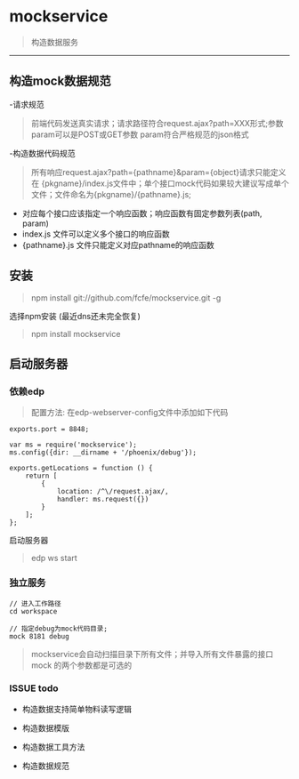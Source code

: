 mockservice
===========

> 构造数据服务

-----------------------

## 构造mock数据规范

-请求规范

>前端代码发送真实请求；请求路径符合request.ajax?path=XXX形式;参数param可以是POST或GET参数
param符合严格规范的json格式

-构造数据代码规范

> 所有响应request.ajax?path={pathname}&param={object}请求只能定义在 {pkgname}/index.js文件中；单个接口mock代码如果较大建议写成单个文件；文件命名为{pkgname}/{pathname}.js;

- 对应每个接口应该指定一个响应函数；响应函数有固定参数列表(path, param)
- index.js 文件可以定义多个接口的响应函数
- {pathname}.js 文件只能定义对应pathname的响应函数

## 安装

> npm install git://github.com/fcfe/mockservice.git -g

选择npm安装 (最近dns还未完全恢复)

> npm install mockservice


## 启动服务器

### 依赖edp
> 配置方法: 在edp-webserver-config文件中添加如下代码

    exports.port = 8848;

    var ms = require('mockservice');
    ms.config({dir: __dirname + '/phoenix/debug'});

    exports.getLocations = function () {
        return [
            {
                location: /^\/request.ajax/, 
                handler: ms.request({})
            }
        ];
    };

启动服务器

> edp ws start

### 独立服务

    // 进入工作路径
    cd workspace

    // 指定debug为mock代码目录;
    mock 8181 debug

 > mockservice会自动扫描目录下所有文件；并导入所有文件暴露的接口
 > mock 的两个参数都是可选的

### ISSUE todo

- 构造数据支持简单物料读写逻辑

- 构造数据模版

- 构造数据工具方法

- 构造数据规范